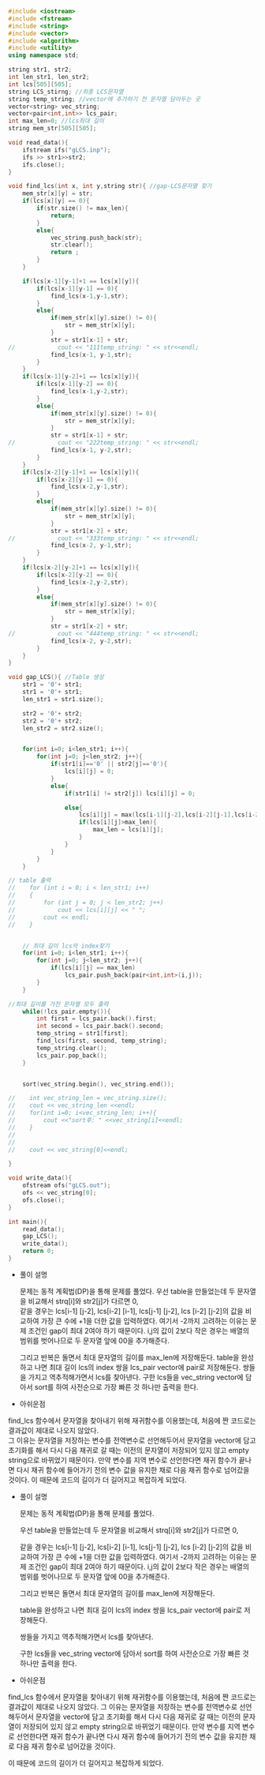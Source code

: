 ```c++
#include <iostream>
#include <fstream>
#include <string>
#include <vector>
#include <algorithm>
#include <utility>
using namespace std;

string str1, str2;
int len_str1, len_str2;
int lcs[505][505];
string LCS_stirng; //최종 LCS문자열
string temp_string; //vector에 추가하기 전 문자열 담아두는 곳
vector<string> vec_string;
vector<pair<int,int>> lcs_pair;
int max_len=0; //lcs최대 길이
string mem_str[505][505];

void read_data(){
    ifstream ifs("gLCS.inp");
    ifs >> str1>>str2;
    ifs.close();
}

void find_lcs(int x, int y,string str){ //gap-LCS문자열 찾기
    mem_str[x][y] = str;
    if(lcs[x][y] == 0){
        if(str.size() != max_len){
            return;
        }
        else{
            vec_string.push_back(str);
            str.clear();
            return ;
        }
    }

    if(lcs[x-1][y-1]+1 == lcs[x][y]){
        if(lcs[x-1][y-1] == 0){
            find_lcs(x-1,y-1,str);
        }
        else{
            if(mem_str[x][y].size() != 0){
                str = mem_str[x][y];
            }
            str = str1[x-1] + str;
//            cout << "111temp_string: " << str<<endl;
            find_lcs(x-1, y-1,str);
        }
    }
    if(lcs[x-1][y-2]+1 == lcs[x][y]){
        if(lcs[x-1][y-2] == 0){
            find_lcs(x-1,y-2,str);
        }
        else{
            if(mem_str[x][y].size() != 0){
                str = mem_str[x][y];
            }
            str = str1[x-1] + str;
//            cout << "222temp_string: " << str<<endl;
            find_lcs(x-1, y-2,str);
        }
    }
    if(lcs[x-2][y-1]+1 == lcs[x][y]){
        if(lcs[x-2][y-1] == 0){
            find_lcs(x-2,y-1,str);
        }
        else{
            if(mem_str[x][y].size() != 0){
                str = mem_str[x][y];
            }
            str = str1[x-2] + str;
//            cout << "333temp_string: " << str<<endl;
            find_lcs(x-2, y-1,str);
        }
    }
    if(lcs[x-2][y-2]+1 == lcs[x][y]){
        if(lcs[x-2][y-2] == 0){
            find_lcs(x-2,y-2,str);
        }
        else{
            if(mem_str[x][y].size() != 0){
                str = mem_str[x][y];
            }
            str = str1[x-2] + str;
//            cout << "444temp_string: " << str<<endl;
            find_lcs(x-2, y-2,str);
        }
    }
}

void gap_LCS(){ //Table 생성
    str1 = '0'+ str1;
    str1 = '0'+ str1;
    len_str1 = str1.size();

    str2 = '0'+ str2;
    str2 = '0'+ str2;
    len_str2 = str2.size();


    for(int i=0; i<len_str1; i++){
        for(int j=0; j<len_str2; j++){
            if(str1[i]=='0' || str2[j]=='0'){
                lcs[i][j] = 0;
            }
            else{
                if(str1[i] != str2[j]) lcs[i][j] = 0;

                else{
                    lcs[i][j] = max(lcs[i-1][j-2],lcs[i-2][j-1],lcs[i-2][j-2],lcs[i-1][j-1])+1;
                    if(lcs[i][j]>max_len){
                        max_len = lcs[i][j];
                    }
                }
            }
        }
    }

// table 출력
//    for (int i = 0; i < len_str1; i++)
//    {
//        for (int j = 0; j < len_str2; j++)
//            cout << lcs[i][j] << " ";
//        cout << endl;
//    }


    // 최대 길이 lcs의 index찾기
    for(int i=0; i<len_str1; i++){
        for(int j=0; j<len_str2; j++){
            if(lcs[i][j] == max_len)
                lcs_pair.push_back(pair<int,int>(i,j));
        }
    }

//최대 길이를 가진 문자열 모두 출력
    while(!lcs_pair.empty()){
        int first = lcs_pair.back().first;
        int second = lcs_pair.back().second;
        temp_string = str1[first];
        find_lcs(first, second, temp_string);
        temp_string.clear();
        lcs_pair.pop_back();
    }


    sort(vec_string.begin(), vec_string.end());

//    int vec_string_len = vec_string.size();
//    cout << vec_string_len <<endl;
//    for(int i=0; i<vec_string_len; i++){
//        cout <<"sort후: " <<vec_string[i]<<endl;
//    }
//
//
//    cout << vec_string[0]<<endl;

}

void write_data(){
    ofstream ofs("gLCS.out");
    ofs << vec_string[0];
    ofs.close();
}

int main(){
    read_data();
    gap_LCS();
    write_data();
    return 0;
}
```

+ 풀이 설명

  문제는 동적 계획법(DP)을 통해 문제를 풀었다.
  우선 table을 만들었는데 두 문자열을 비교해서 strq[i]와 str2[j]가 다르면 0,  
  같을 경우는 lcs[i-1] [j-2], lcs[i-2] [i-1], lcs[j-1] [j-2], lcs [i-2] [j-2]의 값을 비교하여 가장 큰 수에 +1을 더한 값을 입력하였다. 여기서 -2까지 고려하는 이유는 문제 조건인 gap이 최대 2여야 하기 때문이다.   i,j의 값이 2보다 작은 경우는 배열의 범위를 벗어나므로 두 문자열 앞에 00을 추가해준다.

  그리고 반복은 돌면서 최대 문자열의 길이를 max_len에 저장해둔다.
  table을 완성하고 나면 최대 길이 lcs의 index 쌍을 lcs_pair vector에 pair로 저장해둔다.
  쌍들을 가지고 역추적해가면서 lcs를 찾아낸다. 구한 lcs들을 vec_string vector에 담아서 sort를 하여 사전순으로 가장 빠른 것 하나만 출력을 한다.

+  아쉬운점

  find_lcs 함수에서 문자열을 찾아내기 위해 재귀함수를 이용했는데, 처음에 짠 코드로는 결과값이 제대로 나오지 않았다.      
  그 이유는 문자열을 저장하는 변수를 전역변수로 선언해두어서 문자열을 vector에 담고 초기화를 해서 다시 다음 재귀로 갈 때는 이전의 문자열이 저장되어 있지 않고 empty string으로 바뀌었기 때문이다. 만약 변수를 지역 변수로 선언한다면  재귀 함수가 끝나면 다시 재귀 함수에 들어가기 전의 변수 값을 유지한 채로 다음 재귀 함수로 넘어갔을 것이다. 
  이 때문에 코드의 길이가 더 길어지고 복잡하게 되었다.


+ 풀이 설명

  문제는 동적 계획법(DP)을 통해 문제를 풀었다.

  우선 table을 만들었는데 두 문자열을 비교해서 strq[i]와 str2[j]가 다르면 0,  

  같을 경우는 lcs[i-1] [j-2], lcs[i-2] [i-1], lcs[j-1] [j-2], lcs [i-2] [j-2]의 값을 비교하여 가장 큰 수에 +1을 더한 값을 입력하였다. 여기서 -2까지 고려하는 이유는 문제 조건인 gap이 최대 2여야 하기 때문이다.   i,j의 값이 2보다 작은 경우는 배열의 범위를 벗어나므로 두 문자열 앞에 00을 추가해준다.

  그리고 반복은 돌면서 최대 문자열의 길이를 max_len에 저장해둔다.

  table을 완성하고 나면 최대 길이 lcs의 index 쌍을 lcs_pair vector에 pair로 저장해둔다.

  쌍들을 가지고 역추적해가면서 lcs를 찾아낸다. 

  구한 lcs들을 vec_string vector에 담아서 sort를 하여 사전순으로 가장 빠른 것 하나만 출력을 한다.

+  아쉬운점

  find_lcs 함수에서 문자열을 찾아내기 위해 재귀함수를 이용했는데, 처음에 짠 코드로는 결과값이 제대로 나오지 않았다. 그 이유는 문자열을 저장하는 변수를 전역변수로 선언해두어서 문자열을 vector에 담고 초기화를 해서 다시 다음 재귀로 갈 때는 이전의 문자열이 저장되어 있지 않고 empty string으로 바뀌었기 때문이다. 만약 변수를 지역 변수로 선언한다면  재귀 함수가 끝나면 다시 재귀 함수에 들어가기 전의 변수 값을 유지한 채로 다음 재귀 함수로 넘어갔을 것이다. 

  이 때문에 코드의 길이가 더 길어지고 복잡하게 되었다.
